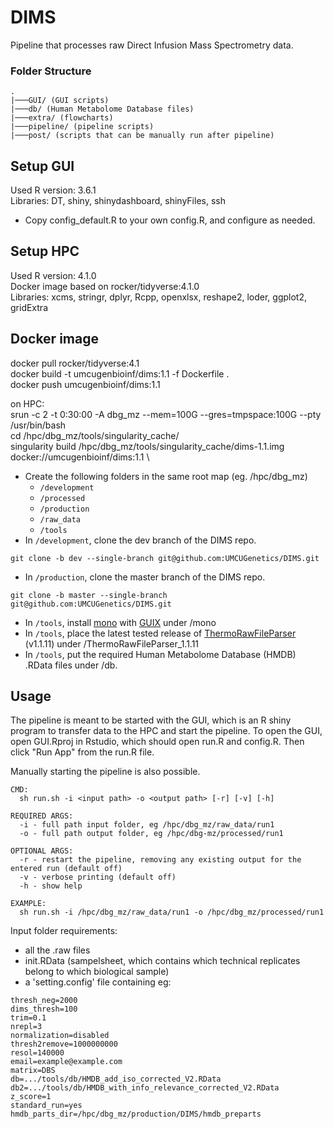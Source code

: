 # DIMS
Pipeline that processes raw Direct Infusion Mass Spectrometry data.

### Folder Structure
```
.
|───GUI/ (GUI scripts)
|───db/ (Human Metabolome Database files)
|───extra/ (flowcharts)
|───pipeline/ (pipeline scripts)
|───post/ (scripts that can be manually run after pipeline)
```

## Setup GUI
Used R version: 3.6.1 \
Libraries: DT, shiny, shinydashboard, shinyFiles, ssh

- Copy config_default.R to your own config.R, and configure as needed.

## Setup HPC
Used R version: 4.1.0 \
Docker image based on rocker/tidyverse:4.1.0 \
Libraries: xcms, stringr, dplyr, Rcpp, openxlsx, reshape2, loder, ggplot2, gridExtra 

## Docker image 
docker pull rocker/tidyverse:4.1 \
docker build -t umcugenbioinf/dims:1.1 -f Dockerfile . \
docker push umcugenbioinf/dims:1.1

on HPC: \
srun -c 2 -t 0:30:00 -A dbg_mz --mem=100G --gres=tmpspace:100G --pty /usr/bin/bash \
cd /hpc/dbg_mz/tools/singularity_cache/ \
singularity build /hpc/dbg_mz/tools/singularity_cache/dims-1.1.img docker://umcugenbioinf/dims:1.1 \

- Create the following folders in the same root map (eg. /hpc/dbg_mz)
  - `/development`
  - `/processed`
  - `/production`
  - `/raw_data`
  - `/tools`
- In `/development`, clone the dev branch of the DIMS repo. 
```
git clone -b dev --single-branch git@github.com:UMCUGenetics/DIMS.git
```
- In `/production`, clone the master branch of the DIMS repo.
```
git clone -b master --single-branch git@github.com:UMCUGenetics/DIMS.git
```
- In `/tools`, install [mono](https://www.mono-project.com/) with [GUIX](https://guix.gnu.org/) under /mono
- In `/tools`, place the latest tested release of [ThermoRawFileParser](https://github.com/compomics/ThermoRawFileParser/releases/tag/v1.1.11) (v1.1.11) under /ThermoRawFileParser_1.1.11
- In `/tools`, put the required Human Metabolome Database (HMDB) .RData files under /db.


## Usage
The pipeline is meant to be started with the GUI, which is an R shiny program to transfer data to the HPC and start the pipeline. To open the GUI, open GUI.Rproj in Rstudio, which should open run.R and config.R. Then click "Run App" from the run.R file. 

Manually starting the pipeline is also possible.
```
CMD:
  sh run.sh -i <input path> -o <output path> [-r] [-v] [-h]

REQUIRED ARGS:
  -i - full path input folder, eg /hpc/dbg_mz/raw_data/run1
  -o - full path output folder, eg /hpc/dbg-mz/processed/run1

OPTIONAL ARGS:
  -r - restart the pipeline, removing any existing output for the entered run (default off)
  -v - verbose printing (default off)
  -h - show help

EXAMPLE:
  sh run.sh -i /hpc/dbg_mz/raw_data/run1 -o /hpc/dbg_mz/processed/run1
```

Input folder requirements:
- all the .raw files 
- init.RData (sampelsheet, which contains which technical replicates belong to which biological sample)
- a 'setting.config' file containing eg:
```thresh_pos=2000
thresh_neg=2000
dims_thresh=100
trim=0.1
nrepl=3
normalization=disabled
thresh2remove=1000000000
resol=140000
email=example@example.com
matrix=DBS
db=.../tools/db/HMDB_add_iso_corrected_V2.RData
db2=.../tools/db/HMDB_with_info_relevance_corrected_V2.RData
z_score=1
standard_run=yes
hmdb_parts_dir=/hpc/dbg_mz/production/DIMS/hmdb_preparts
```

